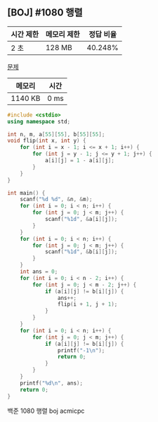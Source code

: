 ## [BOJ] #1080 행렬

| 시간 제한 | 메모리 제한 | 정답 비율 |
| --------- | ----------- | --------- |
| 2 초      | 128 MB      | 40.248%   |

[문제](https://www.acmicpc.net/problem/1080)



| 메모리  | 시간 |
| ------- | ---- |
| 1140 KB | 0 ms |

```c++
#include <cstdio>
using namespace std;

int n, m, a[55][55], b[55][55];
void flip(int x, int y) {
	for (int i = x - 1; i <= x + 1; i++) {
		for (int j = y - 1; j <= y + 1; j++) {
			a[i][j] = 1 - a[i][j];
		}
	}
}

int main() {
	scanf("%d %d", &n, &m);
	for (int i = 0; i < n; i++) {
		for (int j = 0; j < m; j++) {
			scanf("%1d", &a[i][j]);
		}
	}
	for (int i = 0; i < n; i++) {
		for (int j = 0; j < m; j++) {
			scanf("%1d", &b[i][j]);
		}
	}
	int ans = 0;
	for (int i = 0; i < n - 2; i++) {
		for (int j = 0; j < m - 2; j++) {
			if (a[i][j] != b[i][j]) {
				ans++;
				flip(i + 1, j + 1);
			}
		}
	}
	for (int i = 0; i < n; i++) {
		for (int j = 0; j < m; j++) {
			if (a[i][j] != b[i][j]) {
				printf("-1\n");
				return 0;
			}
		}
	}
	printf("%d\n", ans);
	return 0;
}
```





백준 1080 행렬 boj acmicpc


